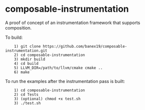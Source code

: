 # composable-instrumentation
A proof of concept of an instrumentation framework that supports composition.

To build:
```
    1) git clone https://github.com/banex19/composable-instrumentation.git
    2) cd composable-instrumentation
    3) mkdir build
    4) cd build
    5) LLVM_DIR=/path/to/llvm/cmake cmake ..
    6) make 
```

To run the examples after the instrumentation pass is built:
```
    1) cd composable-instrumentation
    2) cd Tests
    3) (optional) chmod +x test.sh
    3) ./test.sh
```
